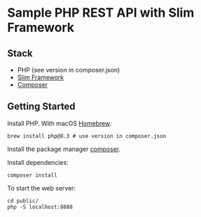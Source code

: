 # Sample PHP REST API with Slim Framework

## Stack

-   PHP (see version in composer.json)
-   [Slim Framework](https://www.slimframework.com/)
-   [Composer](https://getcomposer.org/)

## Getting Started

Install PHP. With macOS [Homebrew](https://brew.sh/):

```shell
brew install php@8.3 # use version in composer.json
```

Install the package manager [composer](https://getcomposer.org/doc/00-intro.md).

Install dependencies:

```shell
composer install
```

To start the web server:

```shell
cd public/
php -S localhost:8888
```
